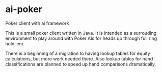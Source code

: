# ai-poker
Poker client with ai framework

This is a small poker client written in Java. It is intended as a surrouding environment to play around with Poker AIs for heads up through full ring hold-em.

There is a beginning of a migration to having lookup tables for equity calculations, but more work needed there. Also lookup tables for hand classifications are planned to speed up hand comparisons dramatically.
